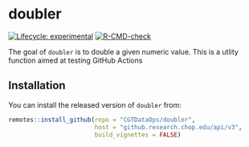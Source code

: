 
<!-- README.md is generated from README.Rmd. Please edit that file -->

# doubler

<!-- badges: start -->

[![Lifecycle:
experimental](https://img.shields.io/badge/lifecycle-experimental-orange.svg)](https://lifecycle.r-lib.org/articles/stages.html#experimental)
[![R-CMD-check](https://github.research.chop.edu/CGTDataOps/doubler/workflows/R-CMD-check/badge.svg)](https://github.research.chop.edu/CGTDataOps/doubler/actions)
<!-- badges: end -->

The goal of `doubler` is to double a given numeric value. This is a
utlity function aimed at testing GitHub Actions

## Installation

You can install the released version of `doubler` from:

``` r
remotes::install_github(repo = "CGTDataOps/doubler", 
                        host = "github.research.chop.edu/api/v3",
                        build_vignettes = FALSE)
```

